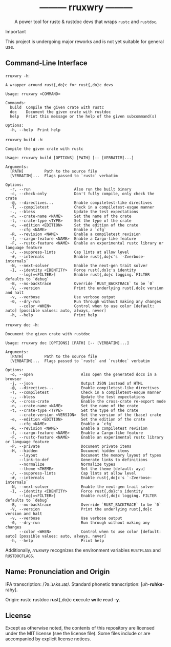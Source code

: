 <h1 align="center">——— rruxwry ———</h1>

<p align="center">A power tool for rustc & rustdoc devs that wraps <code>rustc</code> and <code>rustdoc</code>.</p>

> [!IMPORTANT]
> This project is undergoing major reworks and is not yet suitable for general use.

<!--

FIXME: Rework the whole commented-out section. It's completely out of date!

## Introduction

> [!NOTE]
> This section is incomplete.

It's subsequently assumed that `rruxwry build` and `rruxwry doc` were shell-aliased to `rrc` and `rrd`, respectively.

### `-@`, `--compiletest`

Super nice for debugging rustdoc tests. I.e., tests found in the [rust-lang/rust repository][rust-repo] under `tests/rustdoc{,-ui,-json}/`. You can run rustdoc on such files simply by calling `rrd file.rs -@` (or `rrd file.rs -@o`). *rruxwry* supports all [`ui_test`]-style [`compiletest`] directives that are relevant (it skips and warns on “unknown” directives).

This build mode can be used to debug *cross-crate re-export* tests found in `tests/rustdoc/inline_cross` (since it understands the directives `//@ aux-build`, `//@ aux-crate`, etc.).

### `-X`, `--cross-crate`

Very useful for rapidly reproducing and debugging [rustdoc *cross-crate re-exports* issues][x-crate-reexport-bugs].
*rruxwry* reduces the number of steps from many to just two:

1. Creating a single file `file.rs`,
2. Executing `rrd file.rs -X` (or `rrd file.rs -Xo`).

The alternatives would be:

* Creating at least two files, running `rustc` then `rustdoc` manually without forgetting the various flags that need to be passed and manually opening up the generated documentation with the browser of choice.
* Setting up a *[Cargo]* project containing at least two crates and running `cargo doc` or `cargo rustc` (or `cargo doc --open`).

## Stability

**Presently this tool has no stability guarantees whatsoever**. Anything may change in a new version without notice.

The *default* and the *cross crate* build modes are pretty fleshed out and should be pretty stable.
On the other hand, you might experience some bugs in the *compiletest* build mode since it was added pretty recently and hasn't been thoroughly tested yet.

Feel free to report any bugs and other unpleasantries on [the issue tracker][bugs].
If `rruxwry {b,d} -@` fails to build a `tests/rustdoc{,-ui,-json}/` file, e.g., due to unsupported directives, that's definitely a bug. [!-- FIXME: Change policy --]

## Explainer & Tutorial

> [!WARNING]
> This section is severely out of date.

### Default Build Mode

Compared to a raw `rustdoc file.rs` invocation, a `rrd file.rs` invocation has some goodies in store.

For one, it defaults to the *latest stable edition* (i.e., Rust 2024 at the time of writing) while `rustdoc` obviously defaults to the first edition (i.e., Rust 2015) for backward compatibility. You can pass `-e`/`--edition` to overwrite the edition.

Moreover, you don't need to “pass `-Zunstable-options`” (that flag is not even available) since *rruxwry* does that for you (this is a *developer tool* after all).

If you are documenting a proc-macro crate, *rruxwry* automatically adds `proc_macro` to the *extern prelude* similar to *Cargo* so you should never need to write `extern crate proc_macro;` in Rust ≥2018 crates.

*rruxwry* understands `#![crate_name]` and `#![crate_type]`. One might think that that's a given but there's a significant amount of work involved to support these attributes. *Cargo* for example doesn't understand them requiring you to categorize your crates in `Cargo.toml` via the sections `[lib]`, `[[bin]]` etc. (obviously that's not the actual reason; it's an intentional design decision). In the unlikely case of *rruxwry* not recognizing the crate name or crate type from the crate attributes, you can set them explicitly with `-n`/`--crate-name` and `-t`/`--crate-type` respectively.

Lastly, *rruxwry* defaults to the CSS theme *Ayu* because it's a dark theme and it looks very nice :P

### Cross-Crate Build Mode

This mode builds upon the default build mode and inherits its basic behavior.

The way *rustdoc* documents user-written code in the local / root crate significantly differs from the way it documents *(inlined) cross-crate re-exports*. In the former case, it processes [HIR] data types, in the latter it processes `rustc_middle::ty` data types. Since `rustc_middle::ty` data types are even more removed from source code than the HIR, there's a lot of work involved inside *rustdoc* to “reconstruct” or “resugar” them to something that looks closer to source code (note that it's close to impossible to perfectly / losslessly reconstruct the `rustc_middle::ty` to HIR-like data types). This has been and still is the source of a lot of *rustdoc* bugs.

We can easily trigger this code path by creating a dependent crate containing `pub use krate::*;` re-exporting the crate `krate` we're actually interested in. `rrd -X` does this step for us. It generates a dummy crate called `u_⟨name⟩` and invokes `rustc` & `rustdoc` for us.

In summary, you don't need to do anything except passing `-X`, your file can remain unchanged.

NB: If you have previously run the default build mode and passed `-o` to open the generated documentation, you need to pass `-o` “again” when you'd like run the cross-crate build mode and open the generated docs since you want to see the docs for crate `u_⟨name⟩`, *not* `⟨name⟩`. Just something to be aware of.

`--private` and `--hidden` aren't meaningful in cross-crate mode (**FIXME**: Would they be meaningful if we did the same as `//@ build-aux-docs`, e.g. if the user passes `-XX`? Otherwise just reject those flags).

### Compiletest Build Mode

This mode is entirely separate from the default & the cross-crate build mode.

[!-- FIXME: Expand upon this section. --]

*rruxwry* natively understands the following [`ui_test`]-style [`compiletest`] directives: `aux-build`, `aux-crate`, `build-aux-docs`, `compile-flags`, `edition`, `force-host`[!-- FIXME: Well, we ignore it right now --], `no-prefer-dynamic`[!-- FIXME: Well, we ignore it right now --], `revisions`, `rustc-env` and `unset-rustc-env`. Any other directives get skipped and *rruxwry* emits a warning for the sake of transparency. This selection should suffice, it should cover the majority of use cases. We intentionally don't support `{,unset-}exec-env` since it's not meaningful.

*rruxwry* has *full* support for *revisions*. You can pass `--rev ⟨NAME⟩` or `--cfg ⟨SPEC⟩` to enable individual revisions. The former is checked against the revisions declared by `//@ revisions`, the latter is *not*. In the future, *rruxwry* will have support for `--all-revs` (executing *rruxwry* (incl. `--open`) for all declared revisions; useful for swiftly comparing minor changes to the source code).

### Features Common Across Build Modes

If the argument right after the subcommand (i.e., the second argument) begins with a `+`, it will be interpreted as a *[rustup]* toolchain name. Examples: `rruxwry {b,d} +nightly file.rs`, `rruxwry {b,d} +stage2 file.rs`.

You can pass the convenience flag `-f`/`--cargo-feature` `⟨NAME⟩` to enable a *Cargo*-like feature, i.e., a `cfg` that can be checked for with `#[cfg(feature = "⟨NAME⟩")]` and similar in the source code. `-f ⟨NAME⟩` just expands to `--cfg feature="⟨NAME⟩"` (modulo shell escaping).

You can pass the convenience flag `-F`/`--rustc-feature` `⟨NAME⟩` to enable an experimental rustc library or language feature. It just expands to `rust{,do}c`'s `-Zcrate-attr=feature(⟨NAME⟩)` (modulo shell escaping). For example, you can pass `-Flazy_type_alias` to quickly enable *[lazy type aliases]*.

If you'd like to know the precise commands *rruxwry* runs under the hood for example to be able to open a rust-lang/rust GitHub issue with proper reproduction steps, pass `-V`/`--verbose` and look for output of the form `info: running `. *rruxwry* tries very hard to minimize the amount of flags passed to `rust{,do}c` exactly for the aforementioned use case. It's not perfect, you might be able to remove some flags for the reproducer (you can definitely get rid of `--default-theme=ayu` :D).

Just like *Cargo*, *rruxwry* recognizes the environment variables `RUSTFLAGS` and `RUSTDOCFLAGS`. The arguments / flags present in these flags get passed *verbatim* (modulo shell escaping) to `rustc` and `rustdoc` respectively. Be aware that the flags you pass *may conflict* with the ones added by *rruxwry* but as mentioned in the paragraph above, it tries fiercely to not add flags unnecessarily. Note that your flags get added last. You can debug conflicts by passing `-V`/`--verbose` to `rruxwry` and by looking for lines starting with `info: running ` in the output to get to know first hand what `rruxwry` tried to pass to the underlying programs.

However if that's too wordy for you and you don't care about passing arguments / flags to *both* `rustc` *and* `rustdoc`, you can simply provide them inline after `--`. Example: `rrd file.rs -X -- -Ztreat-err-as-bug`. Here, the `-Z` flag gets passed to both `rustc file.rs` and `rustdoc u_file.rs` (remember, `-X` enables the cross-crate build mode).

`-e`/`--edition` supports the following edition *aliases*: `D` (rustc's **d**efault edition), `S` (latest **s**table edition) and `E` ("bleeding **e**dge": latest edition, no matter if stable or unstable).

-->

## Command-Line Interface

<!--{COMMAND-->
`rruxwry -h`:
```
A wrapper around rust{,do}c for rust{,do}c devs

Usage: rruxwry <COMMAND>

Commands:
  build  Compile the given crate with rustc
  doc    Document the given crate with rustdoc
  help   Print this message or the help of the given subcommand(s)

Options:
  -h, --help  Print help
```
<!--COMMAND}-->

<!--{COMMAND-->
`rruxwry build -h`:
```
Compile the given crate with rustc

Usage: rruxwry build [OPTIONS] [PATH] [-- [VERBATIM]...]

Arguments:
  [PATH]         Path to the source file
  [VERBATIM]...  Flags passed to `rustc` verbatim

Options:
  -r, --run                   Also run the built binary
  -c, --check-only            Don't fully compile, only check the crate
  -@, --directives...         Enable compiletest-like directives
  -T, --compiletest           Check in a compiletest-esque manner
  -., --bless                 Update the test expectations
  -n, --crate-name <NAME>     Set the name of the crate
  -t, --crate-type <TYPE>     Set the type of the crate
  -e, --edition <EDITION>     Set the edition of the crate
      --cfg <NAME>            Enable a `cfg`
  -R, --revision <NAME>       Enable a compiletest revision
  -f, --cargo-feature <NAME>  Enable a Cargo-like feature
  -F, --rustc-feature <NAME>  Enable an experimental rustc library or language feature
  -/, --suppress-lints        Cap lints at allow level
  -#, --internals             Enable rust{,do}c's `-Zverbose-internals`
  -N, --next-solver           Enable the next-gen trait solver
  -I, --identity <IDENTITY>   Force rust{,do}c's identity
      --log[=<FILTER>]        Enable rust{,do}c logging. FILTER defaults to `debug`
  -B, --no-backtrace          Override `RUST_BACKTRACE` to be `0`
  -V, --version               Print the underlying rust{,do}c version and halt
  -v, --verbose               Use verbose output
  -0, --dry-run               Run through without making any changes
      --color <WHEN>          Control when to use color [default: auto] [possible values: auto, always, never]
  -h, --help                  Print help
```
<!--COMMAND}-->

<!--{COMMAND-->
`rruxwry doc -h`:
```
Document the given crate with rustdoc

Usage: rruxwry doc [OPTIONS] [PATH] [-- [VERBATIM]...]

Arguments:
  [PATH]         Path to the source file
  [VERBATIM]...  Flags passed to `rustc` and `rustdoc` verbatim

Options:
  -o, --open                     Also open the generated docs in a browser
  -j, --json                     Output JSON instead of HTML
  -@, --directives...            Enable compiletest-like directives
  -T, --compiletest              Check in a compiletest-esque manner
  -., --bless                    Update the test expectations
  -X, --cross-crate              Enable the cross-crate re-export mode
  -n, --crate-name <NAME>        Set the name of the crate
  -t, --crate-type <TYPE>        Set the type of the crate
      --crate-version <VERSION>  Set the version of the (base) crate
  -e, --edition <EDITION>        Set the edition of the crate
      --cfg <NAME>               Enable a `cfg`
  -R, --revision <NAME>          Enable a compiletest revision
  -f, --cargo-feature <NAME>     Enable a Cargo-like feature
  -F, --rustc-feature <NAME>     Enable an experimental rustc library or language feature
  -P, --private                  Document private items
  -H, --hidden                   Document hidden items
      --layout                   Document the memory layout of types
      --link-to-def              Generate links to definitions
      --normalize                Normalize types
      --theme <THEME>            Set the theme [default: ayu]
  -/, --suppress-lints           Cap lints at allow level
  -#, --internals                Enable rust{,do}c's `-Zverbose-internals`
  -N, --next-solver              Enable the next-gen trait solver
  -I, --identity <IDENTITY>      Force rust{,do}c's identity
      --log[=<FILTER>]           Enable rust{,do}c logging. FILTER defaults to `debug`
  -B, --no-backtrace             Override `RUST_BACKTRACE` to be `0`
  -V, --version                  Print the underlying rust{,do}c version and halt
  -v, --verbose                  Use verbose output
  -0, --dry-run                  Run through without making any changes
      --color <WHEN>             Control when to use color [default: auto] [possible values: auto, always, never]
  -h, --help                     Print help
```
<!--COMMAND}-->

Additionally, *rruxwry* recognizes the environment variables `RUSTFLAGS` and `RUSTDOCFLAGS`.

## Name: Pronunciation and Origin

IPA transcription: /ʔə.ˈɹʌks.ɹaɪ/.
Standard phonetic transcription: \[*uh*-**ruhks**-rahy\].

Origin: **r**ustc **r**ustdoc r**u**st{,do}c e**x**ecute **w**rite **r**ead -**y**.

## License

Except as otherwise noted, the contents of this repository are licensed under the MIT license (see the license file). Some files include or are accompanied by explicit license notices.

[x-crate-reexport-bugs]: https://github.com/rust-lang/rust/labels/A-cross-crate-reexports
[Cargo]: https://github.com/rust-lang/cargo/
[rust-repo]: https://github.com/rust-lang/rust
[`ui_test`]: https://github.com/oli-obk/ui_test
[`compiletest`]: https://github.com/rust-lang/rust/tree/master/src/tools/compiletest
[`htmldocck`]: https://github.com/rust-lang/rust/blob/master/src/etc/htmldocck.py
[`jsondocck`]: https://github.com/rust-lang/rust/tree/master/src/tools/jsondocck
[bugs]: https://github.com/fmease/rruxwry/issues
[HIR]: https://rustc-dev-guide.rust-lang.org/hir.html#the-hir
[lazy type aliases]: https://github.com/rust-lang/rust/issues/112792
[rustup]: https://github.com/rust-lang/rustup/
